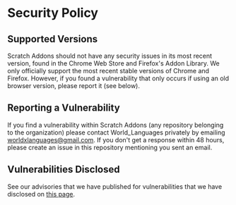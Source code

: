 # Security Policy

## Supported Versions

Scratch Addons should not have any security issues in its most recent version, found in the Chrome Web Store and Firefox's Addon Library.
We only officially support the most recent stable versions of Chrome and Firefox. However, if you found a vulnerability that only occurs if using an old browser version,
please report it (see below).

## Reporting a Vulnerability

If you find a vulnerability within Scratch Addons (any repository belonging to the organization) please contact World_Languages privately by emailing worldxlanguages@gmail.com.
If you don't get a response within 48 hours, please create an issue in this repository mentioning you sent an email.

## Vulnerabilities Disclosed

See our advisories that we have published for vulnerabilities that we have disclosed on [this page](https://github.com/scratchaddons-community/sa-userscript/security/advisories?state=published).
